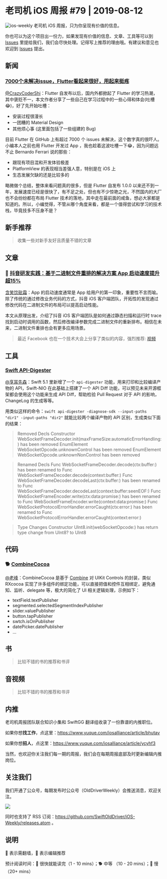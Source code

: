 # 老司机 iOS 周报 #79 | 2019-08-12

![ios-weekly](https://github.com/SwiftOldDriver/iOS-Weekly/blob/master/assets/ios-weekly.png?raw=true)
老司机 iOS 周报，只为你呈现有价值的信息。

你也可以为这个项目出一份力，如果发现有价值的信息、文章、工具等可以到 [Issues](https://github.com/SwiftOldDriver/iOS-Weekly/issues) 里提给我们，我们会尽快处理。记得写上推荐的理由哦。有建议和意见也欢迎到 [Issues](https://github.com/SwiftOldDriver/iOS-Weekly/issues) 提出。

## 新闻

### [7000个未解决issue，Flutter看起来很好，用起来挺疼](https://mp.weixin.qq.com/s/EAgzYQX5-4pu7HWaGwK7Ag)

[@CrazyCoderShi](https://github.com/CrazyCoderShi)：Flutter 自发布以后，国内外都掀起了 Flutter 的学习热潮，其中褒贬不一，本文作者分享了一些自己在学习过程中的一些心得和体会(吐槽😂)，好了先开始吐槽：

- 安装过程很漫长
- 一团糟的 Material Design
- 其他烦心事 (这里面包括了一些组建的 Bug)

目前 Flutter 在 GitHub 上有超过 7000 个 issues 未解决，这个数字真的很吓人。小编本人之前也用 Flutter 开发过 App ，我也趁着这波吐槽一下😂，因为问题远不止 Bernardo Ferrari 说的那些：

- 跟现有项目混和开发体验极差
- PlatformView 的表现相当差强人意，特别是在 iOS 上
- 生态发展欠缺的还是比较多的

略微做个总结，整体来看问题真的很多，但是 Flutter 自发布 1.0.0 以来还不到一年，发展速度已经是很快了，有不足之处，但也有不少惊艳之光，不然国内的大厂也不会纷纷都在布局 Flutter 技术的落地，其中走在最前面的咸鱼，想必大家都是知道的。所以，小编觉得，不管从哪个角度来看，都是一个值得尝试和学习的技术栈，毕竟技多不压身不是？

## 新手推荐

> 收集一些对新手友好且质量不错的文章

## 文章

### 🐢 [抖音研发实践：基于二进制文件重排的解决方案 App 启动速度提升超15%](https://mp.weixin.qq.com/s/Drmmx5JtjG3UtTFksL6Q8Q)

[含笑饮砒霜](https://weibo.com/chinafishnews/)：App 的启动速度通常是 App 给用户的第一印象，重要性不言而喻。除了传统的通过修改业务代码的方式，抖音 iOS 客户端团队，开拓性的发现通过修改代码在二进制文件的布局可以提高启动性能。

本文从原理出发，介绍了抖音 iOS 客户端团队是如何通过静态扫描和运行时 trace 找到启动时调用的函数，然后修改编译参数完成二进制文件的重新排布。相信在未来，二进制文件重排也会有更多应用场景。

>  最近 Facebook 也在一个技术大会上分享了类似的内容，强烈推荐: [视频](https://www.facebook.com/atscaleevents/videos/664302790740440/)

## 工具

### [Swift API-Digester](https://github.com/apple/swift-nio/commit/07e7e01c76be20640ddc3770d7b16e87eedf20de)

[@享耳先森](https://github.com/iblacksun)：Swift 5.1 里新增了一个 `api-digester` 功能，用来打印和比较编译产物的 API，Swift-NIO 在此基础上搭建了一个 API Diff 功能，可以预见未来开源框架都会使用这个功能来生成 API Diff，帮助检验 Pull Request 对于 API 的影响，ChangeLog 的生成等等。

用类似这样的命令：`swift api-digester -diagnose-sdk --input-paths "dir1" -input-paths "dir2"` 就能比较两个编译产物的 API 区别，生成类似下面的结果：

> Removed Decls
> Constructor WebSocketFrameDecoder.init(maxFrameSize:automaticErrorHandling:) has been removed
> EnumElement WebSocketOpcode.unknownControl has been removed
> EnumElement WebSocketOpcode.unknownNonControl has been removed

> Renamed Decls
> Func WebSocketFrameDecoder.decode(ctx:buffer:) has been renamed to Func WebSocketFrameDecoder.decode(context:buffer:)
> Func WebSocketFrameDecoder.decodeLast(ctx:buffer:) has been renamed to Func WebSocketFrameDecoder.decodeLast(context:buffer:seenEOF:)
> Func WebSocketFrameEncoder.write(ctx:data:promise:) has been renamed to Func WebSocketFrameEncoder.write(context:data:promise:)
> Func WebSocketProtocolErrorHandler.errorCaught(ctx:error:) has been renamed to Func WebSocketProtocolErrorHandler.errorCaught(context:error:)

> Type Changes
> Constructor UInt8.init(webSocketOpcode:) has return type change from UInt8? to UInt8

## 代码

### 🐕 [CombineCocoa](https://github.com/freak4pc/CombineCocoa)

[@老峰](https://github.com/GesanTung)：CombineCocoa 是基于 [Combine](https://developer.apple.com/videos/play/wwdc2019/722/) 对  UIKit Controls 的封装，类似 RXcocoa 实现了许多组件的绑定功能，可以直接把值和控件互相绑定，避免通知、监听、delegate 等，极大的简化了 UI 相关逻辑处理，示例如下：

- textField.textPublisher
- segmented.selectedSegmentIndexPublisher
- slider.valuePublisher
- button.tapPublisher
- swtch.isOnPublisher
- datePicker.datePublisher
- ...

## 书

> 比较不错的书的推荐和书评

## 音视频

> 比较不错的书的推荐和书评

## 内推

老司机周报团队联合知识小集和 SwiftGG 翻译组收录了一份靠谱的内推职位。

如果你想**找工作**，点这里：https://www.yuque.com/iosalliance/article/bhutav

如果你想**招人**，点这里：https://www.yuque.com/iosalliance/article/ycyhf3

当然，也欢迎你关注我们每一期的周报，我们会在每期周报底部及时更新编辑内推岗位。

## 关注我们

我们开通了公众号，每期发布时公众号（OldDriverWeekly）会推送消息，欢迎关注。

![](https://github.com/SwiftOldDriver/iOS-Weekly/blob/master/assets/qrcode_for_wechat.jpg?raw=true)

同时也支持了 RSS 订阅：https://github.com/SwiftOldDriver/iOS-Weekly/releases.atom 。

## 说明

🚧 表示需翻墙，🌟 表示编辑推荐

预计阅读时间：🐎 很快就能读完（1 - 10 mins）；🐕 中等 （10 - 20 mins）；🐢 慢（20+ mins）


